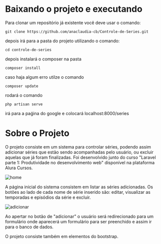 <h1>Baixando o projeto e executando</h1>

Para clonar um repositório já existente você deve usar o comando: 

```
git clone https://github.com/anaclaudia-cb/Controle-de-Series.git
```

depois irá para a pasta do projeto utilizando o comando:

```
cd controle-de-series
```

depois instalará o composer na pasta

```
composer install
```

caso haja algum erro utilze o comando
```
composer update
```

rodará o comando

```
php artisan serve
```

irá para a paǵina do google e colocará localhost:8000/series

<h1>Sobre o Projeto</h1>

O projeto consiste em um sistema para controlar séries, podendo assim adicionar séries que estão sendo acompanhadas pelo usuário, ou excluir aquelas que já foram finalizadas. Foi desenvolvido junto do curso "Laravel parte 1: Produtividade no desenvolvimento web" disponível na plataforma Alura Cursos.

![home](https://imgur.com/cyqxzli.png)

A página inicial do sistema consistem em listar as séries adicionadas. Os botões ao lado de cada nome de série inserido são: editar, visualizar as temporadas e episódios da série e excluir.

![adicionar](https://imgur.com/wrC6LQO.png)

Ao apertar no botão de "adicionar" o usuário será redirecionado para um formulário onde aparecerá um formulário para ser preenchido e assim ir para o banco de dados.

O projeto consiste também em elementos do bootstrap.
